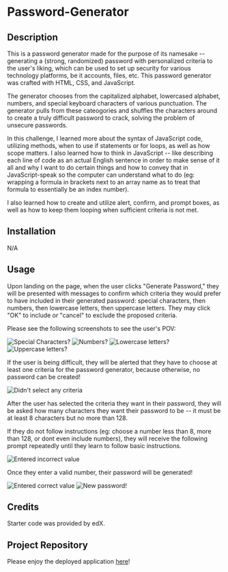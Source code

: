 # Password-Generator

## Description

This is a password generator made for the purpose of its namesake -- generating a (strong, randomized) password with personalized criteria to the user's liking, which can be used to set up security for various technology platforms, be it accounts, files, etc. This password generator was crafted with HTML, CSS, and JavaScript.

The generator chooses from the capitalized alphabet, lowercased alphabet, numbers, and special keyboard characters of various punctuation. The generator pulls from these cateogories and shuffles the characters around to create a truly difficult password to crack, solving the problem of unsecure passwords.

In this challenge, I learned more about the syntax of JavaScript code, utilizing methods, when to use if statements or for loops, as well as how scope matters. I also learned how to think in JavaScript -- like describing each line of code as an actual English sentence in order to make sense of it all and why I want to do certain things and how to convey that in JavaScript-speak so the computer can understand what to do (eg: wrapping a formula in brackets next to an array name as to treat that formula to essentially be an index number).

I also learned how to create and utilize alert, confirm, and prompt boxes, as well as how to keep them looping when sufficient criteria is not met.

## Installation

N/A

## Usage

Upon landing on the page, when the user clicks "Generate Password," they will be presented with messages to confirm which criteria they would prefer to have included in their generated password: special characters, then numbers, then lowercase letters, then uppercase letters. They may click "OK" to include or "cancel" to exclude the proposed criteria.

Please see the following screenshots to see the user's POV:

![Special Characters?](assets/images/spec.png)
![Numbers?](assets/images/num.png)
![Lowercase letters?](assets/images/low.png)
![Uppercase letters?](assets/images/upp.png)

If the user is being difficult, they will be alerted that they have to choose at least one criteria for the password generator, because otherwise, no password can be created!

![Didn't select any criteria](assets/images/noselect.png)

After the user has selected the criteria they want in their password, they will be asked how many characters they want their password to be -- it must be at least 8 characters but no more than 128.

If they do not follow instructions (eg: choose a number less than 8, more than 128, or dont even include numbers), they will receive the following prompt repeatedly until they learn to follow basic instructions.

![Entered incorrect value](assets/images/incorrectvalue.png)

Once they enter a valid number, their password will be generated!

![Entered correct value](assets/images/correctvalue.png)
![New password!](assets/images/generatedpw.png)


## Credits

Starter code was provided by edX.

## Project Repository

Please enjoy the deployed application [here](url)!